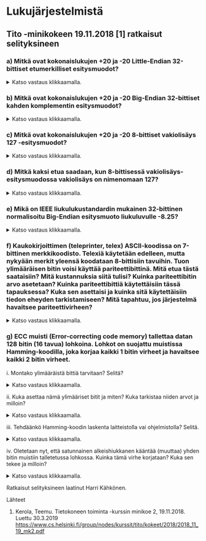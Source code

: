 # Lukujärjestelmistä

## Tito -minikokeen 19.11.2018 [1] ratkaisut selityksineen

### a) Mitkä ovat kokonaislukujen +20 ja -20 Little-Endian 32-bittiset etumerkilliset esitysmuodot?
<details>
  <summary>Katso vastaus klikkaamalla.</summary>

#### Ratkaisu
* Muutetaan ensin positiivinen luku +20 binääriluvuksi:
  * 20 = 16\*__1__ + 8\*__0__ + 4\*__1__ + 2\*__0__ + 1\*__0__
* Saadaan binääriluku `10100`.
* Seuraavaksi muutetaan se 32-bittiseksi binääriluvuksi:
* Saadaan `0000 0000  0000 0000  0000 0000  0001 0100`, joka on nyt luku +20 luontaisessa Big-Endian -esitysmuodossa, jossa eniten merkitsevä tavu on ensimmäisenä (8 ensimmäistä bittiä vasemmalta luettuna) ja vähiten merkitsevä tavu viimeisenä (8 viimeistä bittiä vasemmalta luettuna).
* Big Endian etumerkillisessä esitysmuodossa ensimmäinen bitti vasemmalta ilmaisee merkin. + on 0 ja - on 1. Vaihdetaan nyt merkki lukua -20 varten:
* Saadaan `1000 0000  0000 0000  0000 0000  0001 0100`, joka on nyt luku -20 luontaisessa Big Endian -esitysmuodossa.
* Seuraavaksi vaihdetaan tavujärjestys käänteiseen Little Endian -muotoon luvulle +20:
* Saadaan `0001 0100  0000 0000  0000 0000  0000 0000` tai heksadesimaalimuodossa `0x14000000`.
* Ja vastaavasti vaihdetaan tavujärjestys käänteiseen Little Endian -muotoon luvulle -20:
* Saadaan `0001 0100  0000 0000  0000 0000  1000 0000` tai heksadesimaalimuodossa `14000080`.


</details>


### b) Mitkä ovat kokonaislukujen +20 ja -20 Big-Endian 32-bittiset kahden komplementin esitysmuodot?
<details>
  <summary>Katso vastaus klikkaamalla.</summary>

#### Ratkaisu
Tehtävässä a on jo kokonaisluku +20 muutettu Big-Endian 32-bittiseksi kokonaisluvuksi `0000 0000  0000 0000  0000 0000  0001 0100`.

Big Endian kahden komplementin esitysmuodossa oleva positiivinen luku on valmiiksi oikeassa muodossaan. Määritellään siis enää luvun +20 vastaluku -20:

* Otetaan luvusta `0000 0000  0000 0000  0000 0000  0001 0100` ensin komplementti kääntämällä bitit (eli 0 -> 1 ja 1 -> 0).
* Saadaan `1111 1111  1111 1111  1111 1111 1110 1011`.
* Lisätään luku `1`.
* Saadaan `1111 1111  1111 1111  1111 1111 1110 1100`, joka on luku -20 Big Endian kahden komplementin esitysmuodossa.

</details>



### c) Mitkä ovat kokonaislukujen +20 ja -20 8-bittiset vakiolisäys 127 -esitysmuodot?
<details>
  <summary>Katso vastaus klikkaamalla.</summary>

#### Ratkaisu
* Luku -20: Lisätään lukuun -20 vakiolisäys 127 ja saadaan 107, joka on binäärilukuna `0110 1011`.
* Luku +20: Luku 20 + vakiolisäys 127 = 147 muutettuna binäärilukumuotoon eli `1001 0011`.

* Vakiolisäys -esitystavassakin merkitsevimmän tavun (tässä vain yksi tavu) ensimmäisestä bitistä näkee minkä merkkinen luku on, mutta toisin kuin muissa esitystavoissa, 0 on negatiiviset luvut ja 1 positiiviset luvut.

</details>


### d) Mitkä kaksi etua saadaan, kun 8-bittisessä vakiolisäys-esitysmuodossa vakiolisäys on nimenomaan 127?
<details>
  <summary>Katso vastaus klikkaamalla.</summary>

#### Ratkaisu
* Saadaan ilmaistua yksikäsitteisesti luvut välillä -127 ... +128, eli puolet ei-positiivisia ja puolet positiivisia lukuja
* Lukujen järjestys vakiolisäys-esitysmuodossa on sama kuin lukujen todellinen järjestys.
  * Esimerkki: Luku -127 + vakiolisäys 127 = 0 ja luku -128 + vakiolisäys 127 = 1.
  * Esimerkki: Luku -1 + vakiolisäys 127 = 126 ja luku 0 + vakiolisäys 127 = 127.

</details>


### e) Mikä on IEEE liukulukustandardin mukainen 32-bittinen normalisoitu Big-Endian esitysmuoto liukuluvulle -8.25?
<details>
  <summary>Katso vastaus klikkaamalla.</summary>

#### Ratkaisu
Ratkaisua ei ole vielä lisätty.

</details>


### f) Kaukokirjoittimen (teleprinter, telex) ASCII-koodissa on 7-bittinen merkkikoodisto. Telexiä käytetään edelleen, mutta nykyään merkit yleensä koodataan 8-bittisiin tavuihin. Tuon ylimääräisen bitin voisi käyttää pariteettibittinä. Mitä etua tästä saataisiin? Mitä kustannuksia siitä tulisi? Kuinka pariteettibitin arvo asetetaan? Kuinka pariteettibittiä käytettäisiin tässä tapauksessa? Kuka sen asettaisi ja kuinka sitä käytettäisiin tiedon eheyden tarkistamiseen? Mitä tapahtuu, jos järjestelmä havaitsee pariteettivirheen? 
<details>
  <summary>Katso vastaus klikkaamalla.</summary>

#### Ratkaisu
Ratkaisua ei ole vielä lisätty.

</details>


### g) ECC muisti (Error-correcting code memory) tallettaa datan 128 bitin (16 tavua) lohkoina. Lohkot on suojattu muistissa Hamming-koodilla, joka korjaa kaikki 1 bitin virheet ja havaitsee kaikki 2 bitin virheet.

i. Montako ylimääräistä bittiä tarvitaan? Selitä?
<details>
  <summary>Katso vastaus klikkaamalla.</summary>

#### Ratkaisu
Ratkaisua ei ole vielä lisätty.

</details>


ii. Kuka asettaa nämä ylimääriset bitit ja miten? Kuka tarkistaa niiden arvot ja milloin? 
<details>
  <summary>Katso vastaus klikkaamalla.</summary>

#### Ratkaisu
Ratkaisua ei ole vielä lisätty.

</details>


iii. Tehdäänkö Hamming-koodin laskenta laitteistolla vai ohjelmistolla? Selitä. 
<details>
  <summary>Katso vastaus klikkaamalla.</summary>

#### Ratkaisu
Ratkaisua ei ole vielä lisätty.

</details>


iv. Oletetaan nyt, että satunnainen alkeishiukkanen kääntää (muuttaa) yhden bitin muistiin talletetussa lohkossa. Kuinka tämä virhe korjataan? Kuka sen tekee ja milloin?
<details>
  <summary>Katso vastaus klikkaamalla.</summary>

#### Ratkaisu
Ratkaisua ei ole vielä lisätty.

</details>


Ratkaisut selityksineen laatinut Harri Kähkönen.


Lähteet
1. Kerola, Teemu. Tietokoneen toiminta -kurssin minikoe 2, 19.11.2018. Luettu 30.3.2019 https://www.cs.helsinki.fi/group/nodes/kurssit/tito/kokeet/2018/2018_11_19_mk2.pdf


